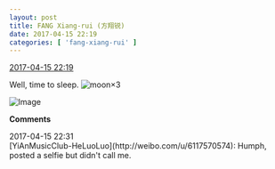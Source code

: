 ```yaml
---
layout: post
title: FANG Xiang-rui (方翔锐)
date: 2017-04-15 22:19
categories: [ 'fang-xiang-rui' ]
---
```


<div class="weibo-info">
  <a href="http://weibo.com/6117583008/EEFp6y4d4">2017-04-15 22:19</a>
</div>

Well, time to sleep. ![moon](http://img.t.sinajs.cn/t4/appstyle/expression/ext/normal/b9/moon.gif)×3

<!-- more -->

![Image](http://wx1.sinaimg.cn/mw690/006G0KNGgy1fenq5l5faoj30qo0zkthi.jpg)

**Comments**

<div class="weibo-info">2017-04-15 22:31</div>
[YiAnMusicClub-HeLuoLuo](http://weibo.com/u/6117570574): Humph, posted a selfie but didn't call me.

